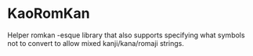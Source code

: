 # KaoRomKan
Helper romkan -esque library that also supports specifying what symbols not to convert to allow mixed kanji/kana/romaji strings.

